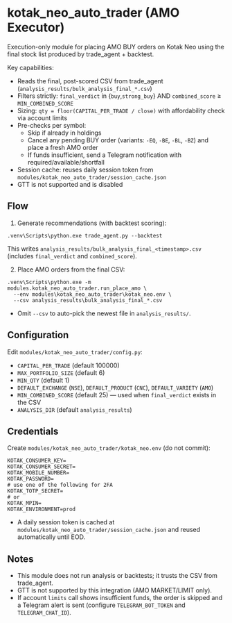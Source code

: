 # kotak_neo_auto_trader (AMO Executor)

Execution-only module for placing AMO BUY orders on Kotak Neo using the final stock list produced by trade_agent + backtest.

Key capabilities:
- Reads the final, post-scored CSV from trade_agent (`analysis_results/bulk_analysis_final_*.csv`)
- Filters strictly: `final_verdict` in {`buy`,`strong_buy`} AND `combined_score` ≥ `MIN_COMBINED_SCORE`
- Sizing: `qty = floor(CAPITAL_PER_TRADE / close)` with affordability check via account limits
- Pre-checks per symbol:
  - Skip if already in holdings
  - Cancel any pending BUY order (variants: `-EQ`, `-BE`, `-BL`, `-BZ`) and place a fresh AMO order
  - If funds insufficient, send a Telegram notification with required/available/shortfall
- Session cache: reuses daily session token from `modules/kotak_neo_auto_trader/session_cache.json`
- GTT is not supported and is disabled

## Flow

1) Generate recommendations (with backtest scoring):
```
.venv\Scripts\python.exe trade_agent.py --backtest
```
This writes `analysis_results/bulk_analysis_final_<timestamp>.csv` (includes `final_verdict` and `combined_score`).

2) Place AMO orders from the final CSV:
```
.venv\Scripts\python.exe -m modules.kotak_neo_auto_trader.run_place_amo \
  --env modules\kotak_neo_auto_trader\kotak_neo.env \
  --csv analysis_results\bulk_analysis_final_*.csv
```
- Omit `--csv` to auto-pick the newest file in `analysis_results/`.

## Configuration
Edit `modules/kotak_neo_auto_trader/config.py`:
- `CAPITAL_PER_TRADE` (default 100000)
- `MAX_PORTFOLIO_SIZE` (default 6)
- `MIN_QTY` (default 1)
- `DEFAULT_EXCHANGE` (`NSE`), `DEFAULT_PRODUCT` (`CNC`), `DEFAULT_VARIETY` (`AMO`)
- `MIN_COMBINED_SCORE` (default 25) — used when `final_verdict` exists in the CSV
- `ANALYSIS_DIR` (default `analysis_results`)

## Credentials
Create `modules/kotak_neo_auto_trader/kotak_neo.env` (do not commit):
```
KOTAK_CONSUMER_KEY=
KOTAK_CONSUMER_SECRET=
KOTAK_MOBILE_NUMBER=
KOTAK_PASSWORD=
# use one of the following for 2FA
KOTAK_TOTP_SECRET=
# or
KOTAK_MPIN=
KOTAK_ENVIRONMENT=prod
```
- A daily session token is cached at `modules/kotak_neo_auto_trader/session_cache.json` and reused automatically until EOD.

## Notes
- This module does not run analysis or backtests; it trusts the CSV from trade_agent.
- GTT is not supported by this integration (AMO MARKET/LIMIT only).
- If account `limits` call shows insufficient funds, the order is skipped and a Telegram alert is sent (configure `TELEGRAM_BOT_TOKEN` and `TELEGRAM_CHAT_ID`).
